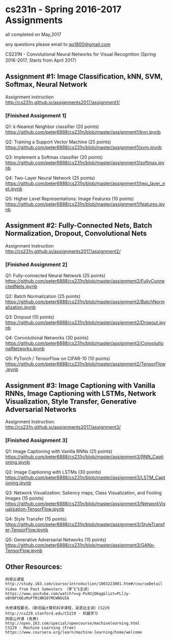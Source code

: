 # cs231n - Spring 2016-2017 Assignments
all completed on May,2017

any questions please email to qq1800@gmail.com

CS231N - Convolutional Neural Networks for Visual Recognition (Spring 2016-2017, Starts from April 2017）

## Assignment #1: Image Classification, kNN, SVM, Softmax, Neural Network
Assignment instruction http://cs231n.github.io/assignments2017/assignment1/
### [Finished Assignment 1]
Q1: k-Nearest Neighbor classifier (20 points)  
https://github.com/peter6888/cs231n/blob/master/assignment1/knn.ipynb

Q2: Training a Support Vector Machine (25 points) 
https://github.com/peter6888/cs231n/blob/master/assignment1/svm.ipynb

Q3: Implement a Softmax classifier (20 points)
https://github.com/peter6888/cs231n/blob/master/assignment1/softmax.ipynb

Q4: Two-Layer Neural Network (25 points)
https://github.com/peter6888/cs231n/blob/master/assignment1/two_layer_net.ipynb

Q5: Higher Level Representations: Image Features (10 points)
https://github.com/peter6888/cs231n/blob/master/assignment1/features.ipynb


## Assignment #2: Fully-Connected Nets, Batch Normalization, Dropout, Convolutional Nets
Assignment Instruction http://cs231n.github.io/assignments2017/assignment2/

### [Finished Assignment 2]
Q1: Fully-connected Neural Network (25 points)
https://github.com/peter6888/cs231n/blob/master/assignment2/FullyConnectedNets.ipynb

Q2: Batch Normalization (25 points)
https://github.com/peter6888/cs231n/blob/master/assignment2/BatchNormalization.ipynb

Q3: Dropout (10 points)
https://github.com/peter6888/cs231n/blob/master/assignment2/Dropout.ipynb

Q4: Convolutional Networks (30 points)
https://github.com/peter6888/cs231n/blob/master/assignment2/ConvolutionalNetworks.ipynb

Q5: PyTorch / TensorFlow on CIFAR-10 (10 points)
https://github.com/peter6888/cs231n/blob/master/assignment2/TensorFlow.ipynb


## Assignment #3: Image Captioning with Vanilla RNNs, Image Captioning with LSTMs, Network Visualization, Style Transfer, Generative Adversarial Networks
Assignment Instruction: http://cs231n.github.io/assignments2017/assignment3/
### [Finished Assignment 3]
Q1: Image Captioning with Vanilla RNNs (25 points)
https://github.com/peter6888/cs231n/blob/master/assignment3/RNN_Captioning.ipynb

Q2: Image Captioning with LSTMs (30 points)
https://github.com/peter6888/cs231n/blob/master/assignment3/LSTM_Captioning.ipynb

Q3: Network Visualization: Saliency maps, Class Visualization, and Fooling Images (15 points)
https://github.com/peter6888/cs231n/blob/master/assignment3/NetworkVisualization-TensorFlow.ipynb

Q4: Style Transfer (15 points)
https://github.com/peter6888/cs231n/blob/master/assignment3/StyleTransfer-TensorFlow.ipynb

Q5: Generative Adversarial Networks (15 points)
https://github.com/peter6888/cs231n/blob/master/assignment3/GANs-TensorFlow.ipynb
	



## Other Resources: 
    网易云课堂 http://study.163.com/course/introduction/1003223001.htm#/courseDetail 
    Video from Past Semesters （李飞飞主讲）
    https://www.youtube.com/watch?v=g-PvXUjD6qg&list=PLlJy-eBtNFt6EuMxFYRiNRS07MCWN5UIA

    先修课程要求，（斯坦福计算机科学课程，吴恩达主讲）CS229 http://cs229.stanford.edu/CS229 - 机器学习
    网易公开课 (免费) http://open.163.com/special/opencourse/machinelearning.html
    CS229 - Machine Learning (Free) 
    https://www.coursera.org/learn/machine-learning/home/welcome


